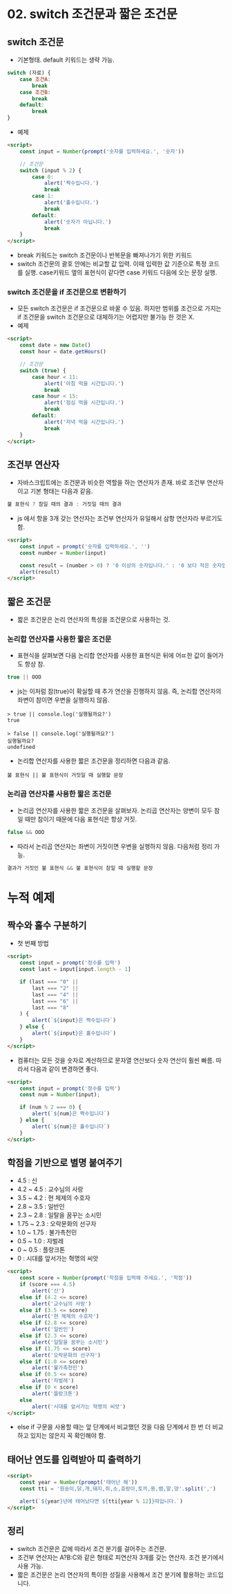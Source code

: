 # 02. switch 조건문과 짧은 조건문
## switch 조건문
- 기본형태. default 키워드는 생략 가능.
```js
switch (자료) {
    case 조건A:
        break
    case 조건B:
        break
    default:
        break
}
```
- 예제
```html
<script>
    const input = Number(prompt('숫자를 입력하세요.', '숫자'))

    // 조건문
    switch (input % 2) {
        case 0:
            alert('짝수입니다.')
            break
        case 1:
            alert('홀수입니다.')
            break
        default:
            alert('숫자가 아닙니다.')
            break
    }
</script>
```
- break 키워드는 switch 조건문이나 반복문을 빠져나가기 위한 키워드
- switch 조건문의 괄호 안에는 비교할 값 입력. 이때 입력한 값 기준으로 특정 코드를 실행. case키워드 옆의 표현식이 같다면 case 키워드 다음에 오는 문장 실행.

### switch 조건문을 if 조건문으로 변환하기
- 모든 switch 조건문은 if 조건문으로 바꿀 수 있음. 하지만 범위를 조건으로 가지는 if 조건문을 switch 조건문으로 대체하기는 어렵지만 불가능 한 것은 X.
- 예제
```html
<script>
    const date = new Date()
    const hour = date.getHours()

    // 조건문
    switch (true) {
        case hour < 11:
            alert('아침 먹을 시간입니다.')
            break
        case hour < 15:
            alert('점심 먹을 시간입니다.')
            break
        default:
            alert('저녁 먹을 시간입니다.')
            break
    }
</script>
```

## 조건부 연산자
- 자바스크립트에는 조건문과 비슷한 역할을 하는 연산자가 존재. 바로 조건부 연산자이고 기본 형태는 다음과 같음.
```js
불 표현식 ? 참일 때의 결과 : 거짓일 때의 결과
```
- js 에서 항을 3개 갖는 연산자는 조건부 연산자가 유일해서 삼항 연산자라 부르기도 함.
```html
<script>
    const input = prompt('숫자를 입력하세요.', '')
    const number = Number(input)

    const result = (number > 0) ? '0 이상의 숫자입니다.' : '0 보다 작은 숫자입니다.'
    alert(result)
</script>
```

## 짧은 조건문
- 짧은 조건문은 논리 연산자의 특성을 조건문으로 사용하는 것.

### 논리합 연산자를 사용한 짧은 조건문
- 표현식을 살펴보면 다음 논리합 연산자를 사용한 표현식은 뒤에 어ㄸ한 값이 들어가도 항상 참.
```js
true || OOO
```
- js는 이처럼 참(true)이 확실할 때 추가 연산을 진행하지 않음. 즉, 논리합 연산자의 좌변이 참이면 우변을 실행하지 않음.
```text
> true || console.log('실행될까요?')
true

> false || console.log('실행될까요?')
실행될까요?
undefined
```
- 논리합 연산자를 사용한 짧은 조건문을 정리하면 다음과 같음.
```text
불 표현식 || 불 표현식이 거짓일 때 실행할 문장
```

### 논리곱 연산자를 사용한 짧은 조건문
- 논리곱 연산자를 사용한 짧은 조건문을 살펴보자. 논리곱 연산자는 양변이 모두 참일 때만 참이기 때문에 다음 표현식은 항상 거짓.
```js
false && OOO
```
- 따라서 논리곱 연산자는 좌변이 거짓이면 우변을 실행하지 않음. 다음처럼 정리 가능.
```js
결과가 거짓인 불 표현식 && 불 표현식이 참일 때 실행할 문장
```

# 누적 예제
## 짝수와 홀수 구분하기
- 첫 번째 방법
```html
<script>
    const input = prompt('정수를 입력')
    const last = input[input.length - 1]

    if (last === "0" ||
        last === "2" ||
        last === "4" ||
        last === "6" ||
        last === "8"
    ) {
        alert(`${input}은 짝수입니다`)
    } else {
        alert(`${input}은 홀수입니다`)
    }
</script>
```
- 컴퓨터는 모든 것을 숫자로 계산하므로 문자열 연산보다 숫자 연산이 훨씬 빠름. 따라서 다음과 같이 변경하면 좋다.
```html
<script>
    const input = prompt('정수를 입력')
    const num = Number(input);

    if (num % 2 === 0) {
        alert(`${num}은 짝수입니다`)
    } else {
        alert(`${num}은 홀수입니다`)
    }
</script>
```

## 학점을 기반으로 별명 붙여주기
- 4.5 : 신
- 4.2 ~ 4.5 : 교수님의 사랑
- 3.5 ~ 4.2 : 현 체제의 수호자
- 2.8 ~ 3.5 : 일반인
- 2.3 ~ 2.8 : 일탈을 꿈꾸는 소시민
- 1.75 ~ 2.3 : 오락문화의 선구자
- 1.0 ~ 1.75 : 불가촉천민
- 0.5 ~ 1.0 : 자벌레
- 0 ~ 0.5 : 플랑크톤
- 0 : 시대를 앞서가는 혁명의 씨앗
```html
<script>
    const score = Number(prompt('학점을 입력해 주세요.', '학점'))
    if (score === 4.5)
        alert('신')
    else if (4.2 <= score)
        alert('교수님의 사랑')
    else if (3.5 <= score)
        alert('현 체제의 수호자')
    else if (2.8 <= score)
        alert('일반인')
    else if (2.3 <= score)
        alert('일탈을 꿈꾸는 소시민')
    else if (1.75 <= score)
        alert('오락문화의 선구자')
    else if (1.0 <= score)
        alert('불가촉천민')
    else if (0.5 <= score)
        alert('자벌레')
    else if (0 < score)
        alert('플랑크톤')
    else
        alert('시대를 앞서가는 혁명의 씨앗')
</script>
```
- else if 구문을 사용할 때는 앞 단계에서 비교했던 것을 다음 단계에서 한 번 더 비교하고 있지는 않은지 꼭 확인해야 함.

## 태어난 연도를 입력받아 띠 출력하기
```html
<script>
    const year = Number(prompt('태어난 해'))
    const tti = '원숭이,닭,개,돼지,쥐,소,호랑이,토끼,용,뱀,말,양'.split(',')

    alert(`${year}년에 태어났다면 ${tti[year % 12]}띠입니다.`)
</script>
```

## 정리
- switch 조건문은 값에 따라서 조건 분기를 걸어주는 조건문.
- 조건부 연산자는 A?B:C와 같은 형태로 피연산자 3개를 갖는 연산자. 조건 분기에서 사용 가능.
- 짧은 조건문은 논리 연산자의 특이한 성질을 사용해서 조건 분기에 활용하는 코드입니다.
